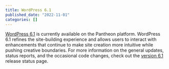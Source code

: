 ```yaml
---
title: WordPress 6.1
published_date: "2022-11-01"
categories: []
---
```

[WordPress 6.1](https://wordpress.org/news/2022/11/misha/) is currently available on the Pantheon platform. WordPress 6.1 refines the site-building experience and allows users to interact with enhancements that continue to make site creation more intuitive while pushing creative boundaries. For more information on the general updates, status reports, and the occasional code changes, check out the [version 6.1](https://make.wordpress.org/core/2022/07/26/wordpress-6-1-planning-roundup-v2/) release status page.
